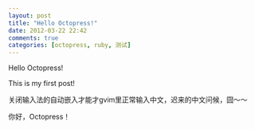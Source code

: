 ```yaml
---
layout: post
title: "Hello Octopress!"
date: 2012-03-22 22:42
comments: true
categories: [octopress, ruby, 测试]
---
```


Hello Octopress!

This is my first post!

关闭输入法的自动嵌入才能才gvim里正常输入中文，迟来的中文问候，囧～～

你好，Octopress！
